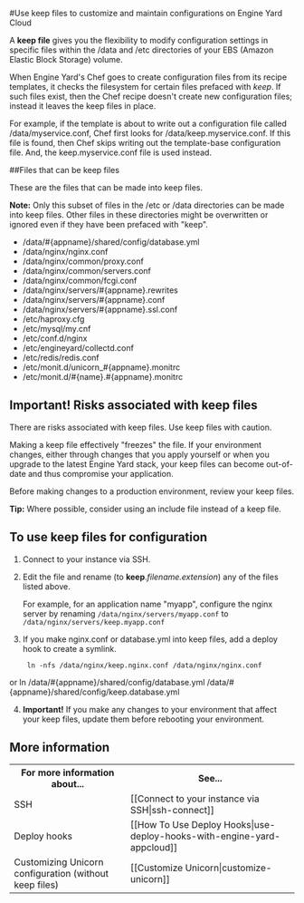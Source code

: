 #Use keep files to customize and maintain configurations on Engine Yard Cloud

A **keep file** gives you the flexibility to modify configuration settings in specific files within the /data and /etc directories of your EBS (Amazon Elastic Block Storage) volume.

When Engine Yard's Chef goes to create configuration files from its recipe templates, it checks the filesystem for certain files prefaced with _keep_.  If such files exist, then the Chef recipe doesn't create new configuration files; instead it leaves the keep files in place.

For example, if the template is about to write out a configuration file called /data/myservice.conf, Chef first looks for /data/keep.myservice.conf. If this file is found, then Chef skips writing out the template-base configuration file. And, the keep.myservice.conf file is used instead.

##Files that can be keep files

These are the files that can be made into keep files. 

**Note:** Only this subset of files in the /etc or /data directories can be made into keep files. Other files in these directories might be overwritten or ignored even if they have been prefaced with "keep".  


* /data/#{appname}/shared/config/database.yml
* /data/nginx/nginx.conf
* /data/nginx/common/proxy.conf
* /data/nginx/common/servers.conf
* /data/nginx/common/fcgi.conf
* /data/nginx/servers/#{appname}.rewrites
* /data/nginx/servers/#{appname}.conf
* /data/nginx/servers/#{appname}.ssl.conf
* /etc/haproxy.cfg
* /etc/mysql/my.cnf
* /etc/conf.d/nginx
* /etc/engineyard/collectd.conf
* /etc/redis/redis.conf
* /etc/monit.d/unicorn_#{appname}.monitrc
* /etc/monit.d/#{name}.#{appname}.monitrc


<!-- All files in the folders: /data/nginx/servers/ /etc/monit.d/ can be keep files -->
<!-- Keep files can be especially useful for monit if you're trying to increase the memory limit for mongrels or background processes, etc. -->

## <b>Important!</b> Risks associated with keep files

There are risks associated with keep files. Use keep files with caution.

Making a keep file effectively "freezes" the file. If your environment changes, either through changes that you apply yourself or when you upgrade to the latest Engine Yard stack, your keep files can become out-of-date and thus compromise your application. 

Before making changes to a production environment, review your keep files. 

<b>Tip:</b> Where possible, consider using an include file instead of a keep file.

## To use keep files for configuration

1. Connect to your instance via SSH.

2. Edit the file and rename (to **keep**._filename.extension_) any of the files listed above.
  
    For example, for an application name "myapp", configure the nginx server by renaming `/data/nginx/servers/myapp.conf` to `/data/nginx/servers/keep.myapp.conf`

3. If you make nginx.conf or database.yml into keep files, add a deploy hook to create a symlink. 

        ln -nfs /data/nginx/keep.nginx.conf /data/nginx/nginx.conf
  or
        ln /data/#{appname}/shared/config/database.yml /data/#{appname}/shared/config/keep.database.yml

4. **Important!** If you make any changes to your environment that affect your keep files, update them before rebooting your environment. 


<h2 id="topic5"> More information </h2>  
<table>
  <tr>
    <th>For more information about...</th><th>See...</th>
  </tr>
  <tr>
    <td>SSH</td><td>[[Connect to your instance via SSH|ssh-connect]] </td>
  </tr>
  <tr>
    <td>Deploy hooks</td><td>[[How To Use Deploy Hooks|use-deploy-hooks-with-engine-yard-appcloud]]</td>
  </tr>
  <tr>
    <td>Customizing Unicorn configuration (without keep files)</td><td>[[Customize Unicorn|customize-unicorn]]</td>
  </tr>
</table>